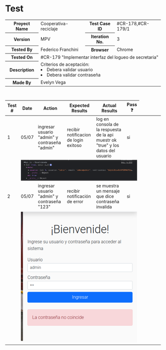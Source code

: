 # Test

<table style= "width: 100%">
  <tr>
    <th> Proyect Name </th>
    <td> Cooperativa-reciclaje</td>
    <th> Test Case ID </th>
    <td> #CR-178,#CR-179/1 </td>
  </tr>
  <tr>
    <th> Version </th>
    <td> MPV </td>
    <th> Iteration No. </th>
    <td> 3 </td>
  </tr>
   <tr>
    <th> Tested By </th>
    <td> Federico Franchini </td>
    <th> Browser </th>
    <td> Chrome </td>
  </tr>
  <tr>
    <th colspan="1"> Tested On </th> 
    <td colspan="3"> #CR-179 "Implementar interfaz del logueo de secretaria"
    </td>
  </tr>
   <tr>
    <th colspan="1"> Description </th>
    <td colspan="3"> Criterios de aceptación:
        <li> Debera validar usuario
        <li> Debera validar contraseña
    </td>
  </tr>
   <tr>
    <th colspan="1"> Made By </th>
    <td colspan="3"> Evelyn Vega </td>
  </tr>
</table>

<br>

|Test # | Date | Action | Expected Results | Actual Results | Pass :question: |
| ---   | ---  | ---    | ---              |   ---          | ---   |
| 1 | 05/07 | ingresar usuario "admin" y contraseña "admin" | recibir notificacion de login exitoso | log en consola de la respuesta de la api muestr ok "true" y los datos del usuario  | si |
| <td colspan=6>![captura](./_images/Screenshot_20210705_151834.png)|
| 2 | 05/07 | ingresar usuario "admin" y contraseña "123" | recibir notificación de error | se muestra un mensaje que dice contraseña invalida | si |
| <td colspan=6>![captura](./_images/Screenshot_20210705_150957.png) |